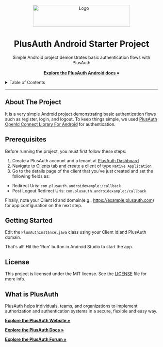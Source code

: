 <div align="center">
  <a href="https://plusauth.com/">
    <img src="https://docs.plusauth.com/images/pa-white.svg" alt="Logo" width="320" height="72" >
  </a>
</div>

<h1 align="center">PlusAuth Android Starter Project</h1>

 <p align="center">
    Simple Android project demonstrates basic authentication flows with PlusAuth
    <br />
    <br />
    <a href="https://docs.plusauth.com/quickStart/spa/vue" target="_blank"><strong>Explore the PlusAuth Android docs »</strong></a>
</p>

<details>
  <summary>Table of Contents</summary>
    <li><a href="#about-the-project">About The Project</a></li>
    <li><a href="#prerequisites">Prerequisites</a></li>
    <li><a href="#getting-started">Getting Started</a></li>
    <li><a href="#license">License</a></li>
    <li><a href="#what-is-plusauth">What is PlusAuth</a></li>
 </ol>
</details>

---

## About The Project

It is a very simple Android project demonstrating basic authentication flows such as register, login, and logout. To keep things simple, we used [PlusAuth OpenId Connect Library For Android](https://github.com/PlusAuth/plusauth-oidc-android) for authentication.

## Prerequisites

Before running the project, you must first follow these steps:

1. Create a PlusAuth account and a tenant at [PlusAuth Dashboard](https://dashboard.plusauth.com)
2. Navigate to [Clients](https://dashboard.plusauth.com/~clients) tab and create a client of type `Native Application`
3. Go to the details page of the client that you've just created and set the following fields as:

- Redirect Uris:  `com.plusauth.androidexample:/callback`
- Post Logout Redirect Uris:  `com.plusauth.androidexample:/callback`

Finally, note your Client Id and domain(e.g., https://example.plusauth.com) for app configuration on the next step.

## Getting Started

Edit the `PlusAuthInstance.java` class using your Client Id and PlusAuth domain.

That's all! Hit the 'Run' button in Android Studio to start the app. 

## License

This project is licensed under the MIT license. See the [LICENSE](LICENSE) file for more info.


## What is PlusAuth

PlusAuth helps individuals, teams, and organizations to implement authorization and authentication systems in a secure, flexible and easy way.

<a href="https://plusauth.com/" target="_blank"><strong>Explore the PlusAuth Website »</strong></a>

<a href="https://docs.plusauth.com/" target="_blank"><strong>Explore the PlusAuth Docs »</strong></a>

<a href="https://forum.plusauth.com/" target="_blank"><strong>Explore the PlusAuth Forum »</strong></a>
